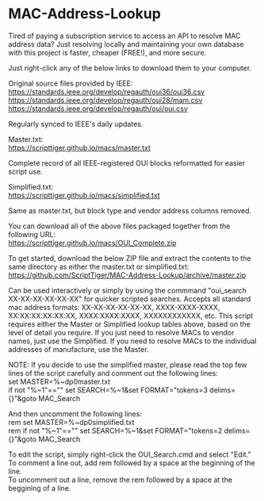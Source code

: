 # MAC-Address-Lookup
Tired of paying a subscription service to access an API to resolve MAC address data? Just resolving locally and maintaining your own database with this project is faster, cheaper (FREE!), and more secure.

Just right-click any of the below links to download them to your computer.

Original source files provided by IEEE:  
https://standards.ieee.org/develop/regauth/oui36/oui36.csv  
https://standards.ieee.org/develop/regauth/oui28/mam.csv  
https://standards.ieee.org/develop/regauth/oui/oui.csv

Regularly synced to IEEE's daily updates.

Master.txt:  
https://scripttiger.github.io/macs/master.txt

Complete record of all IEEE-registered OUI blocks reformatted for easier script use.

Simplified.txt:  
https://scripttiger.github.io/macs/simplified.txt

Same as master.txt, but block type and vendor address columns removed.

You can download all of the above files packaged together from the following URL:  
https://scripttiger.github.io/macs/OUI_Complete.zip

To get started, download the below ZIP file and extract the contents to the same directory as either the master.txt or simplified.txt:  
https://github.com/ScriptTiger/MAC-Address-Lookup/archive/master.zip

Can be used interactively or simply by using the commmand "oui_search XX-XX-XX-XX-XX-XX" for quicker scripted searches. Accepts all standard mac address formats: XX-XX-XX-XX-XX-XX, XXXX-XXXX-XXXX, XX:XX:XX:XX:XX:XX, XXXX:XXXX:XXXX, XXXXXXXXXXXX, etc. This script requires either the Master or Simplified lookup tables above, based on the level of detail you require. If you just need to resolve MACs to vendor names, just use the Simplified. If you need to resolve MACs to the individual addresses of manufacture, use the Master.

NOTE: If you decide to use the simplified master, please read the top few lines of the script carefully and comment out the following lines:  
set MASTER=%~dp0master.txt  
if not "%~1"=="" set SEARCH=%~1&set FORMAT="tokens=3 delims={}"&goto MAC_Search  

And then uncomment the following lines:  
rem set MASTER=%~dp0simplified.txt  
rem if not "%~1"=="" set SEARCH=%~1&set FORMAT="tokens=2 delims={}"&goto MAC_Search  

To edit the script, simply right-click the OUI_Search.cmd and select "Edit."  
To comment a line out, add rem followed by a space at the beginning of the line.  
To uncomment out a line, remove the rem followed by a space at the beggining of a line.
